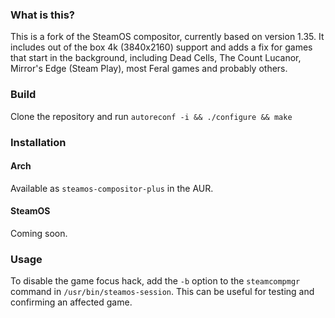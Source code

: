 ### What is this?
This is a fork of the SteamOS compositor, currently based on version 1.35.
It includes out of the box 4k (3840x2160) support and adds a fix for games that start in the background, including Dead Cells, The Count Lucanor, Mirror's Edge (Steam Play), most Feral games and probably others. 

### Build
Clone the repository and run
`autoreconf -i && ./configure && make`

### Installation
#### Arch
Available as `steamos-compositor-plus` in the AUR.

#### SteamOS
Coming soon.

### Usage
To disable the game focus hack, add the `-b` option to the `steamcompmgr` command in `/usr/bin/steamos-session`. This can be useful for testing and confirming an affected game.
